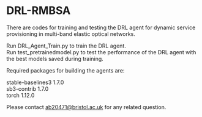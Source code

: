 # DRL-RMBSA
There are codes for training and testing the DRL agent for dynamic service provisioning in multi-band elastic optical networks.

Run DRL_Agent_Train.py to train the DRL agent.  
Run test_pretrainedmodel.py to test the performance of the DRL agent with the best models saved during training.

Required packages for building the agents are:

stable-baselines3 1.7.0  
sb3-contrib 1.7.0  
torch 1.12.0

Please contact ab20471@bristol.ac.uk for any related question.
